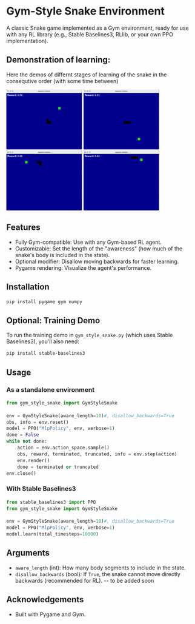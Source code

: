 # Gym-Style Snake Environment

A classic Snake game implemented as a Gym environment, ready for use with any RL library (e.g., Stable Baselines3, RLlib, or your own PPO implementation).

## Demonstration of learning: 

Here the demos of differnt stages of learning of the snake in the consequtive order (with some time between)

<p float="left">
  <img src="snakes_learning_gifs/Snake_starts_learning.gif" width="200" />
  <img src="snakes_learning_gifs/Snake_continues_learning.gif" width="200" />
  <img src="snakes_learning_gifs/Snake_learning_further.gif" width="200" />
  <img src="snakes_learning_gifs/Snake_learned.gif" width="200" />
</p>

## Features

- Fully Gym-compatible: Use with any Gym-based RL agent.
- Customizable: Set the length of the "awareness" (how much of the snake's body is included in the state).
- Optional modifier: Disallow moving backwards for faster learning. 
- Pygame rendering: Visualize the agent's performance.

## Installation

```bash
pip install pygame gym numpy
```

## Optional: Training Demo

To run the training demo in `gym_style_snake.py` (which uses Stable Baselines3), you'll also need:

```bash
pip install stable-baselines3
```


## Usage

### As a standalone environment

```python
from gym_style_snake import GymStyleSnake

env = GymStyleSnake(aware_length=10)#, disallow_backwards=True
obs, info = env.reset()
model = PPO("MlpPolicy", env, verbose=1)
done = False
while not done:
    action = env.action_space.sample()
    obs, reward, terminated, truncated, info = env.step(action)
    env.render()
    done = terminated or truncated
env.close()
```

### With Stable Baselines3

```python
from stable_baselines3 import PPO
from gym_style_snake import GymStyleSnake

env = GymStyleSnake(aware_length=10)#, disallow_backwards=True
model = PPO("MlpPolicy", env, verbose=1)
model.learn(total_timesteps=10000)
```

## Arguments

- `aware_length` (int): How many body segments to include in the state.
- `disallow_backwards` (bool): If `True`, the snake cannot move directly backwards (recommended for RL). -- to be added soon


## Acknowledgements

- Built with Pygame and Gym.
